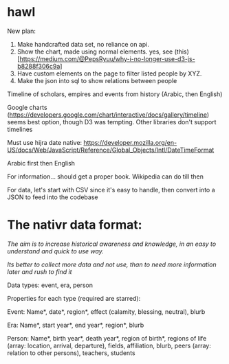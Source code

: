 # hawl

New plan:
1. Make handcrafted data set, no reliance on api. 
2. Show the chart, made using normal elements. yes, see (this)[https://medium.com/@PepsRyuu/why-i-no-longer-use-d3-js-b8288f306c9a]
3. Have custom elements on the page to filter listed people by XYZ.
4. Make the json into sql to show relations between people

Timeline of scholars, empires and events from history (Arabic, then English)

Google charts (https://developers.google.com/chart/interactive/docs/gallery/timeline) seems best option, though D3 was tempting. Other libraries don't support timelines

Must use hijra date native: https://developer.mozilla.org/en-US/docs/Web/JavaScript/Reference/Global_Objects/Intl/DateTimeFormat

Arabic first then English

For information… should get a proper book. Wikipedia can do till then

For data, let's start with CSV since it's easy to handle, then convert into a JSON to feed into the codebase



# The nativr data format:
*The aim is to increase historical awareness and knowledge, in an easy to understand and quick to use way.*

*Its better to collect more data and not use, than to need more information later and rush to find it*

Data types: event, era, person

Properties for each type (required are starred):

Event: Name*, date*, region*, effect (calamity, blessing, neutral), blurb

Era: Name*, start year*, end year*, region*, blurb

Person: Name*, birth year*, death year*, region of birth*, regions of life (array: location, arrival, departure), fields, affiliation, blurb, peers (array: relation to other persons), teachers, students 
